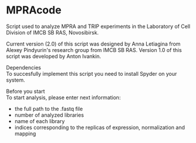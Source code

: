# MPRAcode
Script used to analyze MPRA and TRIP experiments in the Laboratory of Cell Division of IMCB SB RAS, Novosibirsk.

Current version (2.0) of this script was designed by Anna Letiagina from Alexey Pindyurin's research group from IMCB SB RAS. 
Version 1.0 of this script was developed by Anton Ivankin.

Dependencies  
To succesfully implement this script you need to install Spyder on your system.

Before you start  
To start analysis, please enter next information:
- the full path to the .fastq file
- number of analyzed libraries
- name of each library
- indices corresponding to the replicas of expression, normalization and mapping




